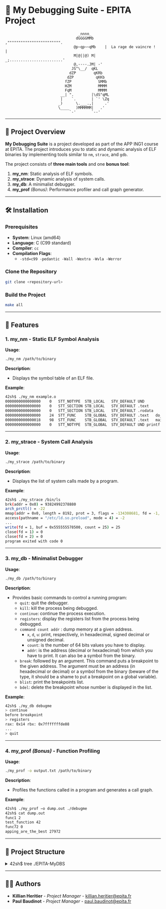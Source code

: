 # 🚀 My Debugging Suite - EPITA Project
```
                                 _nnnn_                      
                                dGGGGMMb     ,"""""""""""""""""""""""".
                               @p~qp~~qMb    |  La rage de vaincre !  |
                               M|@||@) M|   _;........................'
                               @,----.JM| -'
                              JS^\__/  qKL
                             dZP        qKRb
                            dZP          qKKb
                           fZP            SMMb
                           HZM            MMMM
                           FqM            MMMM
                         __| ".        |\dS"qML
                         |    `.       | `' \Zq
                        _)      \.___.,|     .'
                        \____   )MMMMMM|   .'
                             `-'       `--'
```

---

## 📖 Project Overview

**My Debugging Suite** is a project developed as part of the APP ING1 course at EPITA. The project introduces you to static and dynamic analysis of ELF binaries by implementing tools similar to `nm`, `strace`, and `gdb`.

The project consists of **three main tools** and one **bonus tool**:
1. **my_nm**: Static analysis of ELF symbols.
2. **my_strace**: Dynamic analysis of system calls.
3. **my_db**: A minimalist debugger.
4. **my_prof** *(Bonus)*: Performance profiler and call graph generator.

---

## 🛠️ Installation

### Prerequisites

- **System**: Linux (amd64)
- **Language**: C (C99 standard)
- **Compiler**: `cc`
- **Compilation Flags**:
    - `-std=c99 -pedantic -Wall -Wextra -Wvla -Werror`

### Clone the Repository

```bash
git clone <repository-url>
```

### Build the Project

```bash
make all
```

---

## 🚀 Features

### 1. **my_nm** - Static ELF Symbol Analysis
**Usage**:
```bash
./my_nm /path/to/binary
```
**Description**:
- Displays the symbol table of an ELF file.

**Example**:
```bash
42sh$ ./my_nm example.o
0000000000000000	0	STT_NOTYPE	STB_LOCAL	STV_DEFAULT	UND
0000000000000000	0	STT_SECTION	STB_LOCAL	STV_DEFAULT	.text
0000000000000000	0	STT_SECTION	STB_LOCAL	STV_DEFAULT	.rodata
0000000000000000	24	STT_FUNC	STB_GLOBAL	STV_DEFAULT	.text	do_calc
0000000000000018	98	STT_FUNC	STB_GLOBAL	STV_DEFAULT	.text	main
0000000000000000	0	STT_NOTYPE	STB_GLOBAL	STV_DEFAULT	UND	printf
```

---

### 2. **my_strace** - System Call Analysis
**Usage**:
```bash
./my_strace /path/to/binary
```
**Description**:
- Displays the list of system calls made by a program.

**Example**:
```bash
42sh$ ./my_strace /bin/ls
brk(addr = 0x0) = 93824992378880
arch_prctl() = -22
mmap(addr = 0x0, length = 8192, prot = 3, flags = -134308681, fd = -1, offset = 0) = 140737353854976
access(pathname = "/etc/ld.so.preload", mode = 4) = -2
...
write(fd = 1, buf = 0x555555578500, count = 25) = 25
close(fd = 1) = 0
close(fd = 2) = 0
program exited with code 0
```

---

### 3. **my_db** - Minimalist Debugger
**Usage**:
```bash
./my_db /path/to/binary
```
**Description**:
- Provides basic commands to control a running program:
    - `quit`: quit the debugger.
    - `kill`: kill the process being debugged.
    - `continue`: continue the process execution.
    - `registers`: display the registers list from the process being debugged.
    - `command count addr` : dump memory at a given address.
      - `x`, `d`, `u`: print, respectively, in hexadecimal, signed decimal or unsigned decimal.
      - `count`: is the number of 64 bits values you have to display.
      - `addr`: is the address (decimal or hexadecimal) from which you have to print. It can also be a symbol from the binary.
    - `break`: followed by an argument. This command puts a breakpoint to the given address. The argument must be an address (in hexadecimal or decimal) or a symbol from the binary (beware of the type, it should be a shame to put a breakpoint on a global variable).
    - `blist`: print the breakpoints list.
    - `bdel`: delete the breakpoint whose number is displayed in the list.

**Example**:
```bash
42sh$ ./my_db debugme
> continue
before breakpoint
> registers
rax: 0x14 rbx: 0x7fffffffde08
...
> quit
```

---

### 4. **my_prof** *(Bonus)* - Function Profiling
**Usage**:
```bash
./my_prof -o output.txt /path/to/binary
```
**Description**:
- Profiles the functions called in a program and generates a call graph.

**Example**:
```bash
42sh$ ./my_prof −o dump.out ./debugme
42sh$ cat dump.out
func1 2
test_function 42
func72 0
apping_are_the_best 27972
```

---

## 📂 Project Structure
<details>
<summary>42sh$ tree ./EPITA-MyDBS</summary>

```bash
mydbs/
├── my_db/
│   ├── Makefile
│   └── src/
│       ├── my_db.c
│       ├── my_db.h
│       ├── utils.c
│       └── utils.h
├── my_nm/
│   ├── Makefile
│   └── src/
│       ├── my_nm.c
│       └── my_nm.h
├── my_prof/
│   ├── Makefile
│   └── src/
│       ├── my_prof.c
│       └── my_prof.h
├── my_strace/
│   ├── Makefile
│   └── src/
│       ├── my_strace.c
│       ├── my_strace.h
│       ├── utils.c
│       └── utils.h
├── README.md
└── TODO.md
```
</details>


---

## 👨‍💻 Authors

- **Killian Heritier** - *Project Manager* - [killian.heritier@epita.fr](mailto:killian.heritier@epita.fr)
- **Paul Baudinot** - *Project Manager* - [paul.baudinot@epita.fr](mailto:paul.baudinot@epita.fr)
